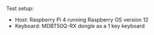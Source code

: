 Test setup:

- Host: Raspberry Pi 4 running Raspberry OS version 12
- Keyboard: MDBT50Q-RX dongle as a 1 key keyboard
